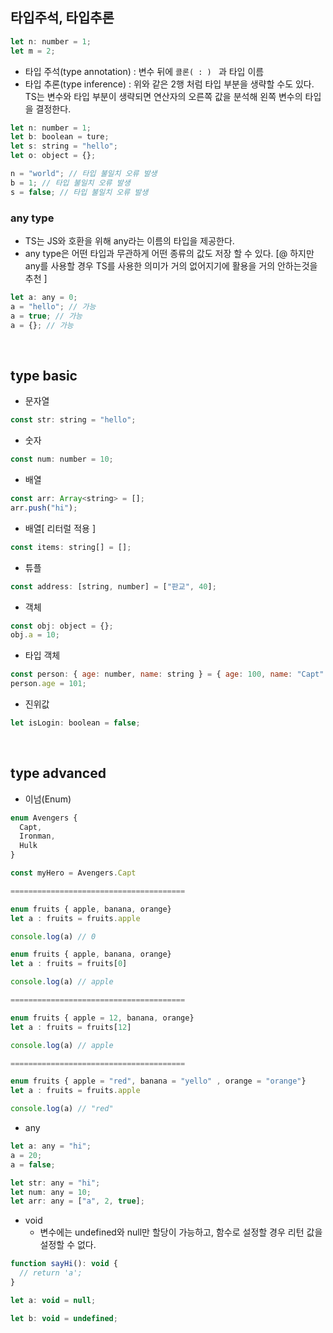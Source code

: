 ## 타입주석, 타입추론

```javascript
let n: number = 1;
let m = 2;
```

- 타입 주석(type annotation) : 변수 뒤에 `콜론( : ) ` 과 타입 이름
- 타입 추론(type inference) : 위와 같은 2행 처럼 타입 부분을 생략할 수도 있다.<br>
  TS는 변수와 타입 부분이 생략되면 연산자의 오른쪽 값을 분석해 왼쪽 변수의 타입을 결정한다.

```javascript
let n: number = 1;
let b: boolean = ture;
let s: string = "hello";
let o: object = {};

n = "world"; // 타입 불일치 오류 발생
b = 1; // 타입 불일치 오류 발생
s = false; // 타입 불일치 오류 발생
```

### any type

- TS는 JS와 호환을 위해 any라는 이름의 타입을 제공한다.
- any type은 어떤 타입과 무관하게 어떤 종류의 값도 저장 할 수 있다.
  [@ 하지만 any를 사용할 경우 TS를 사용한 의미가 거의 없어지기에 활용을 거의 안하는것을 추천 ]

```javascript
let a: any = 0;
a = "hello"; // 가능
a = true; // 가능
a = {}; // 가능
```

<br>

## type basic

- 문자열

```javascript
const str: string = "hello";
```

- 숫자

```javascript
const num: number = 10;
```

- 배열

```javascript
const arr: Array<string> = [];
arr.push("hi");
```

- 배열[ 리터럴 적용 ]

```javascript
const items: string[] = [];
```

- 튜플

```javascript
const address: [string, number] = ["판교", 40];
```

- 객체

```javascript
const obj: object = {};
obj.a = 10;
```

- 타입 객체

```javascript
const person: { age: number, name: string } = { age: 100, name: "Capt" };
person.age = 101;
```

- 진위값

```javascript
let isLogin: boolean = false;
```

<br>

## type advanced

- 이넘(Enum)

```javascript
enum Avengers {
  Capt,
  Ironman,
  Hulk
}

const myHero = Avengers.Capt

=======================================

enum fruits { apple, banana, orange}
let a : fruits = fruits.apple

console.log(a) // 0

enum fruits { apple, banana, orange}
let a : fruits = fruits[0]

console.log(a) // apple

=======================================

enum fruits { apple = 12, banana, orange}
let a : fruits = fruits[12]

console.log(a) // apple

=======================================

enum fruits { apple = "red", banana = "yello" , orange = "orange"}
let a : fruits = fruits.apple

console.log(a) // "red"
```

- any

```javascript
let a: any = "hi";
a = 20;
a = false;

let str: any = "hi";
let num: any = 10;
let arr: any = ["a", 2, true];
```

- void
  - 변수에는 undefined와 null만 할당이 가능하고, 함수로 설정할 경우 리턴 값을 설정할 수 없다.

```javascript
function sayHi(): void {
  // return 'a';
}

let a: void = null;

let b: void = undefined;
```
